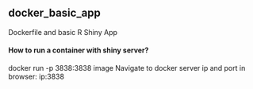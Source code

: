 <h2> docker_basic_app </h2>
Dockerfile and basic R Shiny App

<h4> How to run a container with shiny server? </h4>
docker run -p 3838:3838 image
Navigate to docker server ip and port in browser: ip:3838
